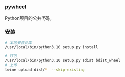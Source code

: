 ### pywheel

Python项目的公共代码。


### 安装

```bash
# 本地安装此库
/usr/local/bin/python3.10 setup.py install
```

```bash
# 打包
/usr/local/bin/python3.10 setup.py sdist bdist_wheel
# 上传
twine upload dist/*  --skip-existing          
```
